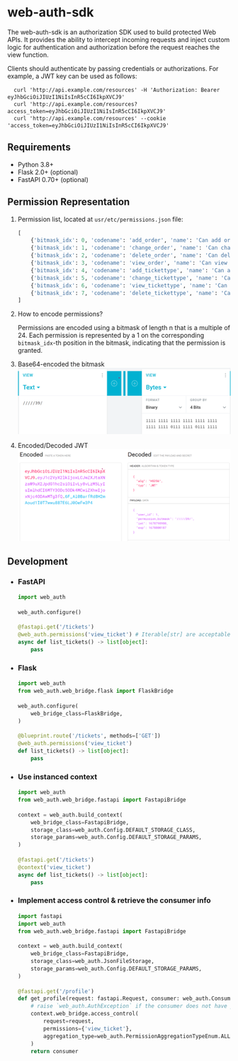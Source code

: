 # web-auth-sdk

The web-auth-sdk is an authorization SDK used to build protected Web APIs.
It provides the ability to intercept incoming requests and inject custom logic for authentication and authorization
before the request reaches the view function.

Clients should authenticate by passing credentials or authorizations. For example, a JWT key can be used as follows:
   ```shell
     curl 'http://api.example.com/resources' -H 'Authorization: Bearer eyJhbGciOiJIUzI1NiIsInR5cCI6IkpXVCJ9'
     curl 'http://api.example.com/resources?access_token=eyJhbGciOiJIUzI1NiIsInR5cCI6IkpXVCJ9'
     curl 'http://api.example.com/resources' --cookie 'access_token=eyJhbGciOiJIUzI1NiIsInR5cCI6IkpXVCJ9'
   ```

## Requirements
- Python 3.8+
- Flask 2.0+ (optional)
- FastAPI 0.70+ (optional)

## Permission Representation
1. Permission list, located at `usr/etc/permissions.json` file:
    ```python
    [
        {'bitmask_idx': 0, 'codename': 'add_order', 'name': 'Can add order', 'service': 'order'},
        {'bitmask_idx': 1, 'codename': 'change_order', 'name': 'Can change order', 'service': 'order'},
        {'bitmask_idx': 2, 'codename': 'delete_order', 'name': 'Can delete order', 'service': 'order'},
        {'bitmask_idx': 3, 'codename': 'view_order', 'name': 'Can view order', 'service': 'order'},
        {'bitmask_idx': 4, 'codename': 'add_tickettype', 'name': 'Can add ticket type', 'service': 'order'},
        {'bitmask_idx': 5, 'codename': 'change_tickettype', 'name': 'Can change ticket type', 'service': 'order'},
        {'bitmask_idx': 6, 'codename': 'view_tickettype', 'name': 'Can view ticket type', 'service': 'order'},
        {'bitmask_idx': 7, 'codename': 'delete_tickettype', 'name': 'Can delete ticket type', 'service': 'order'},
    ]

    ```

2. How to encode permissions?

   Permissions are encoded using a bitmask of length n that is a multiple of 24.
   Each permission is represented by a 1 on the corresponding `bitmask_idx`-th position in the bitmask, indicating that
   the permission is granted.


3. Base64-encoded the bitmask
![](usr/share/img/PermissionBitmask.png)


4. Encoded/Decoded JWT
![](usr/share/img/JWT.png)


## Development
- ### FastAPI

    ```python
    import web_auth
    
    web_auth.configure()
    
    @fastapi.get('/tickets')
    @web_auth.permissions('view_ticket') # Iterable[str] are acceptable
    async def list_tickets() -> list[object]: 
        pass

    ```

- ### Flask

    ```python
    import web_auth
    from web_auth.web_bridge.flask import FlaskBridge
    
    web_auth.configure(
        web_bridge_class=FlaskBridge,
    )
    
    @blueprint.route('/tickets', methods=['GET'])
    @web_auth.permissions('view_ticket')
    def list_tickets() -> list[object]: 
        pass

    ```

- ### Use instanced context

    ```python
    import web_auth
    from web_auth.web_bridge.fastapi import FastapiBridge
    
    context = web_auth.build_context(
        web_bridge_class=FastapiBridge,
        storage_class=web_auth.Config.DEFAULT_STORAGE_CLASS,
        storage_params=web_auth.Config.DEFAULT_STORAGE_PARAMS,
    )  
    
    @fastapi.get('/tickets')
    @context('view_ticket')
    async def list_tickets() -> list[object]: 
        pass

    ```

- ### Implement access control & retrieve the consumer info

    ```python
    import fastapi
    import web_auth
    from web_auth.web_bridge.fastapi import FastapiBridge
    
    context = web_auth.build_context(
        web_bridge_class=FastapiBridge,
        storage_class=web_auth.JsonFileStorage,
        storage_params=web_auth.Config.DEFAULT_STORAGE_PARAMS,
    )
    
    @fastapi.get('/profile')
    def get_profile(request: fastapi.Request, consumer: web_auth.Consumer) -> web_auth.Consumer:
        # raise `web_auth.AuthException` if the consumer does not have permission
        context.web_bridge.access_control(
            request=request, 
            permissions={'view_ticket'},
            aggregation_type=web_auth.PermissionAggregationTypeEnum.ALL,
        )
        return consumer

    ```

